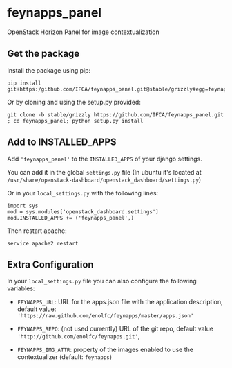 feynapps_panel
==============

OpenStack Horizon Panel for image contextualization

## Get the package 

Install the package using pip:
```
pip install git+https:/github.com/IFCA/feynapps_panel.git@stable/grizzly#egg=feynapps_panel
```

Or by cloning and using the setup.py provided:
```
git clone -b stable/grizzly https://github.com/IFCA/feynapps_panel.git ; cd feynapps_panel; python setup.py install
```

## Add to INSTALLED_APPS

Add `'feynapps_panel'` to the `INSTALLED_APPS` of your django settings.

You can add it in the global `settings.py` file (In ubuntu it's
located at `/usr/share/openstack-dashboard/openstack_dashboard/settings.py`)

Or in your `local_settings.py` with the following lines:
```
import sys
mod = sys.modules['openstack_dashboard.settings']
mod.INSTALLED_APPS += ('feynapps_panel',)
```

Then restart apache:
```
service apache2 restart
```

## Extra Configuration

In your `local_settings.py` file you can also configure the following variables:

* `FEYNAPPS_URL`: URL for the apps.json file with the application description,
  default value: `'https://raw.github.com/enolfc/feynapps/master/apps.json'`

* `FEYNAPPS_REPO`: (not used currently) URL of the git repo, default value `'http://github.com/enolfc/feynapps.git'`, 

* `FEYNAPPS_IMG_ATTR`: property of the images enabled to use the contextualizer (default: `feynapps`)

